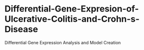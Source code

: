 # Differential-Gene-Expresion-of-Ulcerative-Colitis-and-Crohn-s-Disease
Differential Gene Expression Analysis and Model Creation
